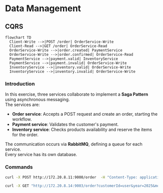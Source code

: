 # Data Management
## CQRS
```mermaid
flowchart TD
  Client-Write -->|POST /order| OrderService-Write
  Client-Read -->|GET /order| OrderService-Read
  OrderService-Write -->|order.created| PaymentService
  OrderService-Write -->|order.confirmed| OrderService-Read
  PaymentService -->|payment.valid| InventoryService
  PaymentService -->|payment.invalid| OrderService-Write
  InventoryService -->|inventory.valid| OrderService-Write
  InventoryService -->|inventory.invalid| OrderService-Write
```

### Introduction

In this exercise, three services collaborate to implement a **Saga Pattern** using asynchronous messaging.\
The services are:
- **Order service**: Accepts a POST request and create an order, starting the workflow.
- **Payment service**: Validates the customer's payment.
- **Inventory service**: Checks products availability and reserve the items for the order.

The communication occurs via **RabbitMQ**, defining a queue for each service.\
Every service has its own database.

### Commands

```bash
curl -X POST http://172.20.8.11:9000/order  -H "Content-Type: application/json"  -d '{"customerId": "user", "productIds": ["PROD-A1", "PROD-D4"], "creditCardNumber": "7777-1234-5678-0000"}'
```


```bash
curl -X GET "http://172.20.8.14:9003/order?customerId=user&year=2025&month=8" -H "Accept: application/json"
```

